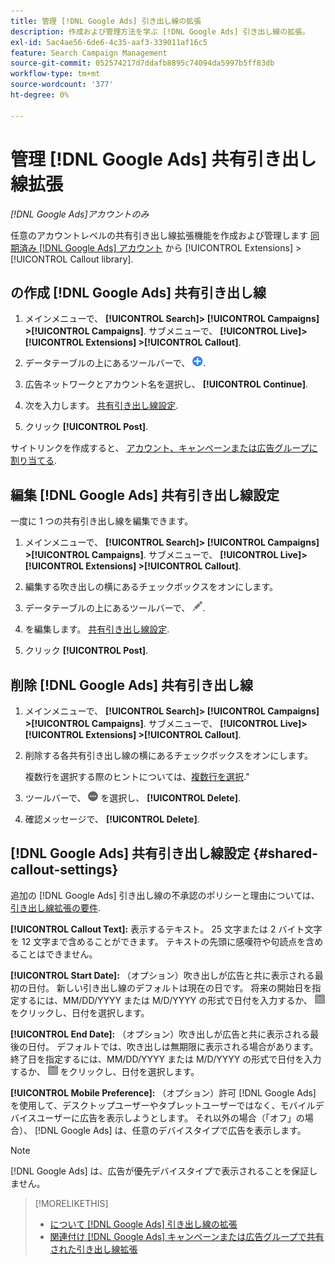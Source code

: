 ```yaml
---
title: 管理 [!DNL Google Ads] 引き出し線の拡張
description: 作成および管理方法を学ぶ [!DNL Google Ads] 引き出し線の拡張。
exl-id: 5ac4ae56-6de6-4c35-aaf3-339011af16c5
feature: Search Campaign Management
source-git-commit: 052574217d7ddafb8895c74094da5997b5ff83db
workflow-type: tm+mt
source-wordcount: '377'
ht-degree: 0%

---
```


# 管理 [!DNL Google Ads] 共有引き出し線拡張

*[!DNL Google Ads]アカウントのみ*

任意のアカウントレベルの共有引き出し線拡張機能を作成および管理します [同期済み [!DNL Google Ads] アカウント](/help/search-social-commerce/campaign-management/accounts/ad-network-account-about.md) から [!UICONTROL Extensions] > [!UICONTROL Callout library].

## の作成 [!DNL Google Ads] 共有引き出し線

1. メインメニューで、 **[!UICONTROL Search]> [!UICONTROL Campaigns] >[!UICONTROL Campaigns]**. サブメニューで、 **[!UICONTROL Live]> [!UICONTROL Extensions] >[!UICONTROL Callout]**.

1. データテーブルの上にあるツールバーで、 ![作成](/help/search-social-commerce/assets/add.png "作成").

1. 広告ネットワークとアカウント名を選択し、 **[!UICONTROL Continue]**.

1. 次を入力します。 [共有引き出し線設定](#shared-callout-settings).

1. クリック **[!UICONTROL Post]**.

サイトリンクを作成すると、 [アカウント、キャンペーンまたは広告グループに割り当てる](callout-extension-associate.md).

## 編集 [!DNL Google Ads] 共有引き出し線設定

一度に 1 つの共有引き出し線を編集できます。

1. メインメニューで、 **[!UICONTROL Search]> [!UICONTROL Campaigns] >[!UICONTROL Campaigns]**. サブメニューで、 **[!UICONTROL Live]> [!UICONTROL Extensions] >[!UICONTROL Callout]**.

1. 編集する吹き出しの横にあるチェックボックスをオンにします。

1. データテーブルの上にあるツールバーで、 ![編集](/help/search-social-commerce/assets/edit.png "編集").

1. を編集します。 [共有引き出し線設定](#shared-callout-settings).

1. クリック **[!UICONTROL Post]**.

## 削除 [!DNL Google Ads] 共有引き出し線

1. メインメニューで、 **[!UICONTROL Search]> [!UICONTROL Campaigns] >[!UICONTROL Campaigns]**. サブメニューで、 **[!UICONTROL Live]> [!UICONTROL Extensions] >[!UICONTROL Callout]**.

1. 削除する各共有引き出し線の横にあるチェックボックスをオンにします。

   複数行を選択する際のヒントについては、[複数行を選択](/help/search-social-commerce/common-tasks/navigation-editing-selection/multiple-rows-select.md).&quot;

1. ツールバーで、 ![その他](/help/search-social-commerce/assets/more.png "その他") を選択し、 **[!UICONTROL Delete]**.

1. 確認メッセージで、 **[!UICONTROL Delete]**.

## [!DNL Google Ads] 共有引き出し線設定 {#shared-callout-settings}

追加の [!DNL Google Ads] 引き出し線の不承認のポリシーと理由については、 [引き出し線拡張の要件](https://support.google.com/adspolicy/answer/1054212).

**[!UICONTROL Callout Text]:** 表示するテキスト。 25 文字または 2 バイト文字を 12 文字まで含めることができます。 テキストの先頭に感嘆符や句読点を含めることはできません。

**[!UICONTROL Start Date]:** （オプション）吹き出しが広告と共に表示される最初の日付。 新しい引き出し線のデフォルトは現在の日です。 将来の開始日を指定するには、MM/DD/YYYY または M/D/YYYY の形式で日付を入力するか、 ![カレンダー](/help/search-social-commerce/assets/calendar.png "カレンダー") をクリックし、日付を選択します。

**[!UICONTROL End Date]:** （オプション）吹き出しが広告と共に表示される最後の日付。 デフォルトでは、吹き出しは無期限に表示される場合があります。 終了日を指定するには、MM/DD/YYYY または M/D/YYYY の形式で日付を入力するか、 ![カレンダー](/help/search-social-commerce/assets/calendar.png "カレンダー") をクリックし、日付を選択します。

**[!UICONTROL Mobile Preference]:** （オプション）許可 [!DNL Google Ads] を使用して、デスクトップユーザーやタブレットユーザーではなく、モバイルデバイスユーザーに広告を表示しようとします。 それ以外の場合（「オフ」の場合）、 [!DNL Google Ads] は、任意のデバイスタイプで広告を表示します。

>[!NOTE]
>
>[!DNL Google Ads] は、広告が優先デバイスタイプで表示されることを保証しません。

>[!MORELIKETHIS]
>
>* [について [!DNL Google Ads] 引き出し線の拡張](callout-extension-about.md)
>* [関連付け [!DNL Google Ads] キャンペーンまたは広告グループで共有された引き出し線拡張](callout-extension-associate.md)
